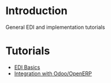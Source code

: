 # Introduction #

General EDI and implementation tutorials


# Tutorials #

  * [EDI Basics](TutorialEdiBasics.md)
  * [Integration with Odoo/OpenERP](OdooIntegration.md)